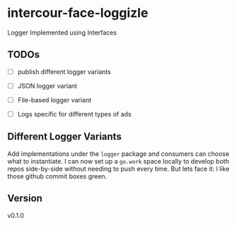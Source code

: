# intercour-face-loggizle
Logger Implemented using Interfaces

## TODOs
- [ ] publish different logger variants
- [ ] JSON logger variant
- [ ] File-based logger variant
- [ ] Logs specific for different types of ads


## Different Logger Variants
Add implementations under the `logger` package and consumers can choose what to instantiate. I can now set up a `go.work` space locally to develop both repos side-by-side without needing to push every time. But lets face it: I like those github commit boxes green. 

## Version
v0.1.0